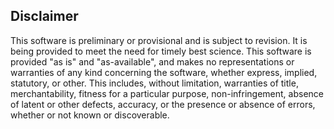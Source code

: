 Disclaimer
----------

This software is preliminary or provisional and is subject to revision. It is 
being provided to meet the need for timely best science. This software is 
provided "as is" and "as-available", and makes no representations or warranties 
of any kind concerning the software, whether express, implied, statutory, or 
other. This includes, without limitation, warranties of title, 
merchantability, fitness for a particular purpose, non-infringement, absence 
of latent or other defects, accuracy, or the presence or absence of errors, 
whether or not known or discoverable.

